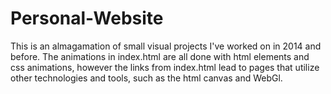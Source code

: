 # Personal-Website

This is an almagamation of small visual projects I've worked on in 2014 and before. The animations in index.html are all done with html elements and css animations, however the links from index.html lead to pages that utilize other technologies and tools, such as the html canvas and WebGl.